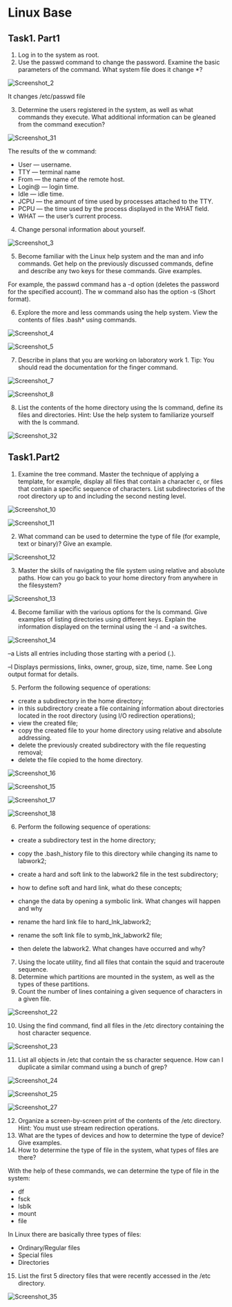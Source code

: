 # Linux Base
## Task1. Part1
1) Log in to the system as root.
2) Use the passwd command to change the password. Examine the basic
parameters of the command. What system file does it change *?

![Screenshot_2](https://user-images.githubusercontent.com/109180406/179379415-b30c536a-a0fe-41bd-b8ce-4ded693f63ff.png)

It changes /etc/passwd file

3) Determine the users registered in the system, as well as what commands they
execute. What additional information can be gleaned from the command
execution?

![Screenshot_31](https://user-images.githubusercontent.com/109180406/179379411-d92aa677-87d1-40e7-b63d-d938f5c81b8d.png)

The results of the w command:

- User ⁠— username.
- TTY ⁠— terminal name
- From ⁠— the name of the remote host.
- Login@ ⁠— login time.
- Idle ⁠— idle time.
- JCPU ⁠— the amount of time used by processes attached to the TTY.
- PCPU ⁠— the time used by the process displayed in the WHAT field.
- WHAT ⁠— the user’s current process.

4) Change personal information about yourself.

![Screenshot_3](https://user-images.githubusercontent.com/109180406/179375479-4073cbef-106b-45cc-b362-4753567b0aba.png)

5) Become familiar with the Linux help system and the man and info commands.
Get help on the previously discussed commands, define and describe any two
keys for these commands. Give examples.

For example, the passwd command has a -d option (deletes the password for the specified account). The w command also has the option -s (Short format).

6) Explore the more and less commands using the help system. View the contents
of files .bash* using commands.

![Screenshot_4](https://user-images.githubusercontent.com/109180406/179375494-30e3e35a-f0d5-4ce5-b9c9-335d7fa60f29.png)

![Screenshot_5](https://user-images.githubusercontent.com/109180406/179375513-2eca92c5-56dc-4d59-9ced-64f1a831acba.png)


7) Describe in plans that you are working on laboratory work 1. Tip: You should
read the documentation for the finger command.

![Screenshot_7](https://user-images.githubusercontent.com/109180406/179375567-fbfef6bf-e325-47be-8b34-8dc82cc5f74e.png)

![Screenshot_8](https://user-images.githubusercontent.com/109180406/179375570-b057866c-c473-4349-81eb-07df32f474e2.png)

8) List the contents of the home directory using the ls command, define its files
and directories. Hint: Use the help system to familiarize yourself with the ls
command.

![Screenshot_32](https://user-images.githubusercontent.com/109180406/179375611-fb63b6a8-0a1b-4c01-8534-e1057172c5f2.png)

## Task1.Part2
1) Examine the tree command. Master the technique of applying a template, for
example, display all files that contain a character c, or files that contain a
specific sequence of characters. List subdirectories of the root directory up to
and including the second nesting level.

![Screenshot_10](https://user-images.githubusercontent.com/109180406/179375749-6c3d800e-69e9-4934-9095-186305c125c6.png)

![Screenshot_11](https://user-images.githubusercontent.com/109180406/179375750-1ea55533-bdfe-4cc1-8b7c-b047de495a5e.png)

2) What command can be used to determine the type of file (for example, text or
binary)? Give an example.

![Screenshot_12](https://user-images.githubusercontent.com/109180406/179375756-04526c63-f782-4861-8725-e02e360aa4bf.png)

3) Master the skills of navigating the file system using relative and absolute paths.
How can you go back to your home directory from anywhere in the filesystem?

![Screenshot_13](https://user-images.githubusercontent.com/109180406/179375764-a6d52a60-902f-427d-898c-5bd5a750cd05.png)

4) Become familiar with the various options for the ls command. Give examples
of listing directories using different keys. Explain the information displayed on
the terminal using the -l and -a switches.

![Screenshot_14](https://user-images.githubusercontent.com/109180406/179375774-a1bfeefa-12a2-497b-b2d5-b52603dc1629.png)

–a
Lists all entries including those starting with a period (.).

–l
Displays permissions, links, owner, group, size, time, name. See Long output format for details.

5) Perform the following sequence of operations:
- create a subdirectory in the home directory;
- in this subdirectory create a file containing information about directories
located in the root directory (using I/O redirection operations);
- view the created file;
- copy the created file to your home directory using relative and absolute
addressing.
- delete the previously created subdirectory with the file requesting removal;
- delete the file copied to the home directory.

![Screenshot_16](https://user-images.githubusercontent.com/109180406/179375885-2bbb0fe5-13bd-4d53-a3f8-5f9176d19b3b.png)

![Screenshot_15](https://user-images.githubusercontent.com/109180406/179375890-9e9fe08b-e2a3-4525-ae25-bf3d4b460e3d.png)

![Screenshot_17](https://user-images.githubusercontent.com/109180406/179375896-e3559ad5-cfef-4583-964d-1c53be1926ff.png)

![Screenshot_18](https://user-images.githubusercontent.com/109180406/179375898-51eb8fdb-ae14-4627-8805-4d0a1ecfd4ea.png)

6) Perform the following sequence of operations:
- create a subdirectory test in the home directory;

- copy the .bash_history file to this directory while changing its name to
labwork2;
- create a hard and soft link to the labwork2 file in the test subdirectory;
- how to define soft and hard link, what do these
concepts;
- change the data by opening a symbolic link. What changes will happen and
why
- rename the hard link file to hard_lnk_labwork2;
- rename the soft link file to symb_lnk_labwork2 file;
- then delete the labwork2. What changes have occurred and why?
7) Using the locate utility, find all files that contain the squid and traceroute
sequence.
8) Determine which partitions are mounted in the system, as well as the types of
these partitions.
9) Count the number of lines containing a given sequence of characters in a given
file.

![Screenshot_22](https://user-images.githubusercontent.com/109180406/179375919-6a99646f-cbb3-40a7-8fa7-9f39b0073128.png)

10) Using the find command, find all files in the /etc directory containing the
host character sequence.

![Screenshot_23](https://user-images.githubusercontent.com/109180406/179375924-573b5255-b858-421f-b40e-25a905d39039.png)

11) List all objects in /etc that contain the ss character sequence. How can I
duplicate a similar command using a bunch of grep?

![Screenshot_24](https://user-images.githubusercontent.com/109180406/179375929-e447fa86-be6a-4008-8ea6-1076254f4275.png)

![Screenshot_25](https://user-images.githubusercontent.com/109180406/179375936-c3844a16-9a5a-4bcc-bc7a-49841e77488e.png)

![Screenshot_27](https://user-images.githubusercontent.com/109180406/179375950-ba3f9bb2-557b-4330-a42b-3a2538c2e0c1.png)

12) Organize a screen-by-screen print of the contents of the /etc directory. Hint:
You must use stream redirection operations.
13) What are the types of devices and how to determine the type of device? Give
examples.
14) How to determine the type of file in the system, what types of files are there?

With the help of these commands, we can determine the type of file in the system:

- df
- fsck
- lsblk
- mount
- file

In Linux there are basically three types of files:

- Ordinary/Regular files
- Special files
- Directories

15) List the first 5 directory files that were recently accessed in the /etc
directory.

![Screenshot_35](https://user-images.githubusercontent.com/109180406/179379672-59463a84-4c7d-4b5b-ba14-caf48025b677.png)



